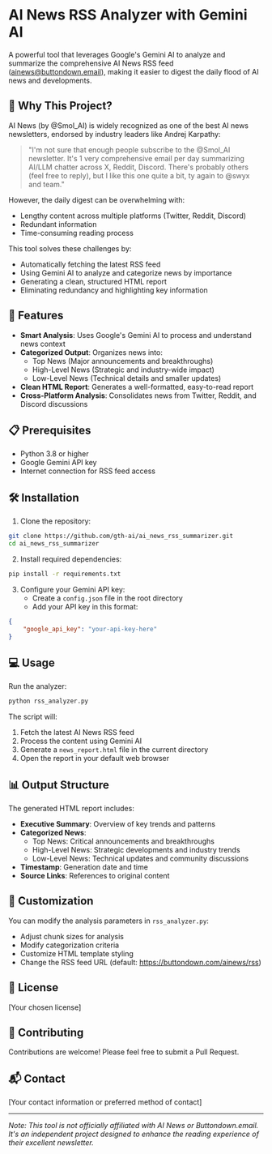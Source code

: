 # AI News RSS Analyzer with Gemini AI

A powerful tool that leverages Google's Gemini AI to analyze and summarize the comprehensive AI News RSS feed (ainews@buttondown.email), making it easier to digest the daily flood of AI news and developments.

## 🌟 Why This Project?

AI News (by @Smol_AI) is widely recognized as one of the best AI news newsletters, endorsed by industry leaders like Andrej Karpathy:

> "I'm not sure that enough people subscribe to the @Smol_AI newsletter. It's 1 very comprehensive email per day summarizing AI/LLM chatter across X, Reddit, Discord. There's probably others (feel free to reply), but I like this one quite a bit, ty again to @swyx and team."

However, the daily digest can be overwhelming with:
- Lengthy content across multiple platforms (Twitter, Reddit, Discord)
- Redundant information
- Time-consuming reading process

This tool solves these challenges by:
- Automatically fetching the latest RSS feed
- Using Gemini AI to analyze and categorize news by importance
- Generating a clean, structured HTML report
- Eliminating redundancy and highlighting key information

## 🚀 Features

- **Smart Analysis**: Uses Google's Gemini AI to process and understand news context
- **Categorized Output**: Organizes news into:
  - Top News (Major announcements and breakthroughs)
  - High-Level News (Strategic and industry-wide impact)
  - Low-Level News (Technical details and smaller updates)
- **Clean HTML Report**: Generates a well-formatted, easy-to-read report
- **Cross-Platform Analysis**: Consolidates news from Twitter, Reddit, and Discord discussions

## 📋 Prerequisites

- Python 3.8 or higher
- Google Gemini API key
- Internet connection for RSS feed access

## 🛠️ Installation

1. Clone the repository:
```bash
git clone https://github.com/gth-ai/ai_news_rss_summarizer.git
cd ai_news_rss_summarizer
```

2. Install required dependencies:
```bash
pip install -r requirements.txt
```

3. Configure your Gemini API key:
   - Create a `config.json` file in the root directory
   - Add your API key in this format:
```json
{
    "google_api_key": "your-api-key-here"
}
```

## 💻 Usage

Run the analyzer:
```bash
python rss_analyzer.py
```

The script will:
1. Fetch the latest AI News RSS feed
2. Process the content using Gemini AI
3. Generate a `news_report.html` file in the current directory
4. Open the report in your default web browser

## 📊 Output Structure

The generated HTML report includes:
- **Executive Summary**: Overview of key trends and patterns
- **Categorized News**:
  - Top News: Critical announcements and breakthroughs
  - High-Level News: Strategic developments and industry trends
  - Low-Level News: Technical updates and community discussions
- **Timestamp**: Generation date and time
- **Source Links**: References to original content

## 🔧 Customization

You can modify the analysis parameters in `rss_analyzer.py`:
- Adjust chunk sizes for analysis
- Modify categorization criteria
- Customize HTML template styling
- Change the RSS feed URL (default: https://buttondown.com/ainews/rss)

## 📝 License

[Your chosen license]

## 🤝 Contributing

Contributions are welcome! Please feel free to submit a Pull Request.

## 📬 Contact

[Your contact information or preferred method of contact]

---
*Note: This tool is not officially affiliated with AI News or Buttondown.email. It's an independent project designed to enhance the reading experience of their excellent newsletter.* 